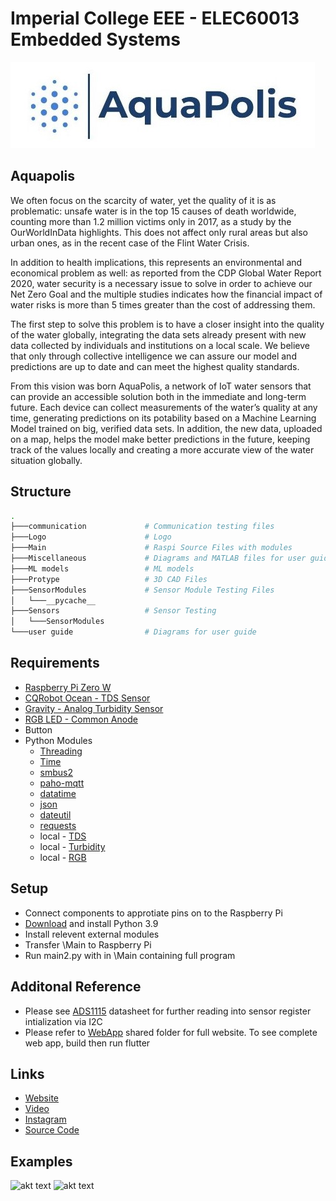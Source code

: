 # Imperial College EEE - ELEC60013 Embedded Systems

![akt text](/Logo/logo.png?raw=true)

## Aquapolis

We often focus on the scarcity of water, yet the quality of it is as problematic: unsafe
water is in the top 15 causes of death worldwide, counting more than 1.2 million
victims only in 2017, as a study by the OurWorldInData highlights. This does not
affect only rural areas but also urban ones, as in the recent case of the Flint Water
Crisis.

In addition to health implications, this represents an environmental and economical problem as well: as reported from the CDP Global Water Report 2020, water
security is a necessary issue to solve in order to achieve our Net Zero Goal and the
multiple studies indicates how the financial impact of water risks is more than 5
times greater than the cost of addressing them.

The first step to solve this problem is to have a closer insight into the quality of the
water globally, integrating the data sets already present with new data collected by
individuals and institutions on a local scale. We believe that only through collective
intelligence we can assure our model and predictions are up to date and can meet
the highest quality standards.

From this vision was born AquaPolis, a network of IoT water sensors that can provide an accessible solution both in the immediate and long-term future. Each device can collect measurements of the water’s quality at any time, generating predictions on its potability based on a Machine Learning Model trained on big, verified
data sets. In addition, the new data, uploaded on a map, helps the model make better predictions in the future, keeping track of the values locally and creating a more
accurate view of the water situation globally.

## Structure

```bash
.
├───communication             # Communication testing files
├───Logo                      # Logo
├───Main                      # Raspi Source Files with modules
├───Miscellaneous             # Diagrams and MATLAB files for user guide
├───ML models                 # ML models
├───Protype                   # 3D CAD Files
├───SensorModules             # Sensor Module Testing Files
│   └───__pycache__
├───Sensors                   # Sensor Testing
│   └───SensorModules
└───user guide                # Diagrams for user guide
```

## Requirements

- [Raspberry Pi Zero W](https://www.raspberrypi.com/products/raspberry-pi-zero-w/)
- [CQRobot Ocean - TDS Sensor](https://www.amazon.co.uk/CQRobot-Ocean-Compatible-Scientific-Laboratory/dp/B08KXRHK7H/ref=asc_df_B08KXRHK7H/?tag=googshopuk-21&linkCode=df0&hvadid=463156464627&hvpos=&hvnetw=g&hvrand=10496818325336570027&hvpone=&hvptwo=&hvqmt=&hvdev=c&hvdvcmdl=&hvlocint=&hvlocphy=1006886&hvtargid=pla-1105654156265&psc=1)
- [Gravity - Analog Turbidity Sensor](https://thepihut.com/products/gravity-analog-turbidity-sensor-for-arduino)
- [RGB LED - Common Anode](https://www.switchelectronics.co.uk/rgb-5mm-led-common-anode?gclid=CjwKCAiAyPyQBhB6EiwAFUuaknjoZDOvCiegB7PQRNGGT4M-8GdJmlnJEkNEyYxgr4OTNf9sPEa3QhoCVQYQAvD_BwE)
- Button
- Python Modules
  - [Threading](https://docs.python.org/3.9/library/threading.html)
  - [Time](https://docs.python.org/3.9/library/time.html)
  - [smbus2](https://pypi.org/project/smbus2/)
  - [paho-mqtt](https://pypi.org/project/paho-mqtt/)
  - [datatime](https://docs.python.org/3.9/library/datetime.html)
  - [json](https://docs.python.org/3.9/library/json.html)
  - [dateutil](https://dateutil.readthedocs.io/en/stable/)
  - [requests](https://pypi.org/project/requests/)
  - local - [TDS](https://github.com/mp619/Aqua-Polis/blob/master/Main/TDS.py)
  - local - [Turbidity](https://github.com/mp619/Aqua-Polis/blob/master/Main/Turbidity.py)
  - local - [RGB](https://github.com/mp619/Aqua-Polis/blob/master/Main/RGB.py)

## Setup
- Connect components to approtiate pins on to the Raspberry Pi
- [Download](https://www.python.org/downloads/) and install Python 3.9
- Install relevent external modules
- Transfer \Main to Raspberry Pi
- Run main2.py with in \Main containing full program

## Additonal Reference
- Please see [ADS1115](https://www.ti.com/lit/ds/symlink/ads1114.pdf?ts=1646227673693&ref_url=https%253A%252F%252Fwww.google.co.za%252F) datasheet for further reading into sensor register intialization via I2C
- Please refer to [WebApp](https://imperiallondon-my.sharepoint.com/personal/st819_ic_ac_uk/_layouts/15/onedrive.aspx?id=%2Fpersonal%2Fst819%5Fic%5Fac%5Fuk%2FDocuments%2FAquaLinkWebApp&ct=1646257920585&or=Teams%2DHL) shared folder for full website. To see complete web app, build then run flutter

## Links
- [Website](https://aquapolis23.web.app/#/)
- [Video](https://www.youtube.com/watch?v=wYGQqHpmxyM&ab_channel=MartinPrusa)
- [Instagram](https://www.instagram.com/aqua_polis_official/)
- [Source Code](https://github.com/mp619/Aqua-Polis)

## Examples

![akt text](/Logo/Reading.gif)
![akt text](/Logo/Map.gif)
